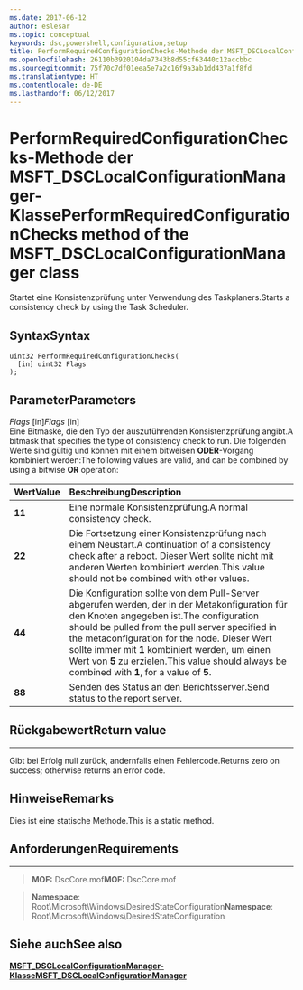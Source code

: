 ```yaml
---
ms.date: 2017-06-12
author: eslesar
ms.topic: conceptual
keywords: dsc,powershell,configuration,setup
title: PerformRequiredConfigurationChecks-Methode der MSFT_DSCLocalConfigurationManager-Klasse
ms.openlocfilehash: 26110b3920104da7343b8d55cf63440c12accbbc
ms.sourcegitcommit: 75f70c7df01eea5e7a2c16f9a3ab1dd437a1f8fd
ms.translationtype: HT
ms.contentlocale: de-DE
ms.lasthandoff: 06/12/2017
---
```

# <a name="performrequiredconfigurationchecks-method-of-the-msftdsclocalconfigurationmanager-class"></a><span data-ttu-id="32bd4-103">PerformRequiredConfigurationChecks-Methode der MSFT_DSCLocalConfigurationManager-Klasse</span><span class="sxs-lookup"><span data-stu-id="32bd4-103">PerformRequiredConfigurationChecks method of the MSFT_DSCLocalConfigurationManager class</span></span>

<span data-ttu-id="32bd4-104">Startet eine Konsistenzprüfung unter Verwendung des Taskplaners.</span><span class="sxs-lookup"><span data-stu-id="32bd4-104">Starts a consistency check by using the Task Scheduler.</span></span>

<a name="syntax"></a><span data-ttu-id="32bd4-105">Syntax</span><span class="sxs-lookup"><span data-stu-id="32bd4-105">Syntax</span></span>
------

```mof
uint32 PerformRequiredConfigurationChecks(
  [in] uint32 Flags
);
```

<a name="parameters"></a><span data-ttu-id="32bd4-106">Parameter</span><span class="sxs-lookup"><span data-stu-id="32bd4-106">Parameters</span></span>
----------

<span data-ttu-id="32bd4-107">*Flags* \[in\]</span><span class="sxs-lookup"><span data-stu-id="32bd4-107">*Flags* \[in\]</span></span>  
<span data-ttu-id="32bd4-108">Eine Bitmaske, die den Typ der auszuführenden Konsistenzprüfung angibt.</span><span class="sxs-lookup"><span data-stu-id="32bd4-108">A bitmask that specifies the type of consistency check to run.</span></span> <span data-ttu-id="32bd4-109">Die folgenden Werte sind gültig und können mit einem bitweisen **ODER**-Vorgang kombiniert werden:</span><span class="sxs-lookup"><span data-stu-id="32bd4-109">The following values are valid, and can be combined by using a bitwise **OR** operation:</span></span>

|<span data-ttu-id="32bd4-110">Wert</span><span class="sxs-lookup"><span data-stu-id="32bd4-110">Value</span></span> |<span data-ttu-id="32bd4-111">Beschreibung</span><span class="sxs-lookup"><span data-stu-id="32bd4-111">Description</span></span> |
|:--- |:---|
|<span data-ttu-id="32bd4-112">**1**</span><span class="sxs-lookup"><span data-stu-id="32bd4-112">**1**</span></span> | <span data-ttu-id="32bd4-113">Eine normale Konsistenzprüfung.</span><span class="sxs-lookup"><span data-stu-id="32bd4-113">A normal consistency check.</span></span> |
|<span data-ttu-id="32bd4-114">**2**</span><span class="sxs-lookup"><span data-stu-id="32bd4-114">**2**</span></span> | <span data-ttu-id="32bd4-115">Die Fortsetzung einer Konsistenzprüfung nach einem Neustart.</span><span class="sxs-lookup"><span data-stu-id="32bd4-115">A continuation of a consistency check after a reboot.</span></span> <span data-ttu-id="32bd4-116">Dieser Wert sollte nicht mit anderen Werten kombiniert werden.</span><span class="sxs-lookup"><span data-stu-id="32bd4-116">This value should not be combined with other values.</span></span> |
|<span data-ttu-id="32bd4-117">**4**</span><span class="sxs-lookup"><span data-stu-id="32bd4-117">**4**</span></span> | <span data-ttu-id="32bd4-118">Die Konfiguration sollte von dem Pull-Server abgerufen werden, der in der Metakonfiguration für den Knoten angegeben ist.</span><span class="sxs-lookup"><span data-stu-id="32bd4-118">The configuration should be pulled from the pull server specified in the metaconfiguration for the node.</span></span> <span data-ttu-id="32bd4-119">Dieser Wert sollte immer mit **1** kombiniert werden, um einen Wert von **5** zu erzielen.</span><span class="sxs-lookup"><span data-stu-id="32bd4-119">This value should always be combined with **1**, for a value of **5**.</span></span> |
|<span data-ttu-id="32bd4-120">**8**</span><span class="sxs-lookup"><span data-stu-id="32bd4-120">**8**</span></span> | <span data-ttu-id="32bd4-121">Senden des Status an den Berichtsserver.</span><span class="sxs-lookup"><span data-stu-id="32bd4-121">Send status to the report server.</span></span> |

## <a name="return-value"></a><span data-ttu-id="32bd4-122">Rückgabewert</span><span class="sxs-lookup"><span data-stu-id="32bd4-122">Return value</span></span>
------------

<span data-ttu-id="32bd4-123">Gibt bei Erfolg null zurück, andernfalls einen Fehlercode.</span><span class="sxs-lookup"><span data-stu-id="32bd4-123">Returns zero on success; otherwise returns an error code.</span></span>

## <a name="remarks"></a><span data-ttu-id="32bd4-124">Hinweise</span><span class="sxs-lookup"><span data-stu-id="32bd4-124">Remarks</span></span>

<span data-ttu-id="32bd4-125">Dies ist eine statische Methode.</span><span class="sxs-lookup"><span data-stu-id="32bd4-125">This is a static method.</span></span>

## <a name="requirements"></a><span data-ttu-id="32bd4-126">Anforderungen</span><span class="sxs-lookup"><span data-stu-id="32bd4-126">Requirements</span></span>
------------
><span data-ttu-id="32bd4-127">**MOF:** DscCore.mof</span><span class="sxs-lookup"><span data-stu-id="32bd4-127">**MOF:** DscCore.mof</span></span>

><span data-ttu-id="32bd4-128">**Namespace**: Root\Microsoft\Windows\DesiredStateConfiguration</span><span class="sxs-lookup"><span data-stu-id="32bd4-128">**Namespace**: Root\Microsoft\Windows\DesiredStateConfiguration</span></span>


## <a name="see-also"></a><span data-ttu-id="32bd4-129">Siehe auch</span><span class="sxs-lookup"><span data-stu-id="32bd4-129">See also</span></span>


[<span data-ttu-id="32bd4-130">**MSFT_DSCLocalConfigurationManager-Klasse**</span><span class="sxs-lookup"><span data-stu-id="32bd4-130">**MSFT_DSCLocalConfigurationManager**</span></span>](msft-dsclocalconfigurationmanager.md)


 

 



